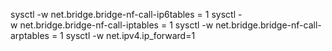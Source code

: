 sysctl -w net.bridge.bridge-nf-call-ip6tables = 1
sysctl -w net.bridge.bridge-nf-call-iptables = 1
sysctl -w net.bridge.bridge-nf-call-arptables = 1
sysctl -w net.ipv4.ip_forward=1